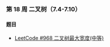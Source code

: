 ### 第 18 周 二叉树（7.4-7.10）

#### 题目

- [LeetCode #968 二叉树最大宽度(中等)](https://leetcode.cn/problems/maximum-width-of-binary-tree/)


